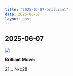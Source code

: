 ```yaml
---
title: "2025-06-07-brilliant"
date: 2025-06-07
layout: post
---
```


## 2025-06-07

![](/RecordMyBrilliancy/images/2025-06-07-brilliant.png)

**Brilliant Move:**

21... Nxc2!!
